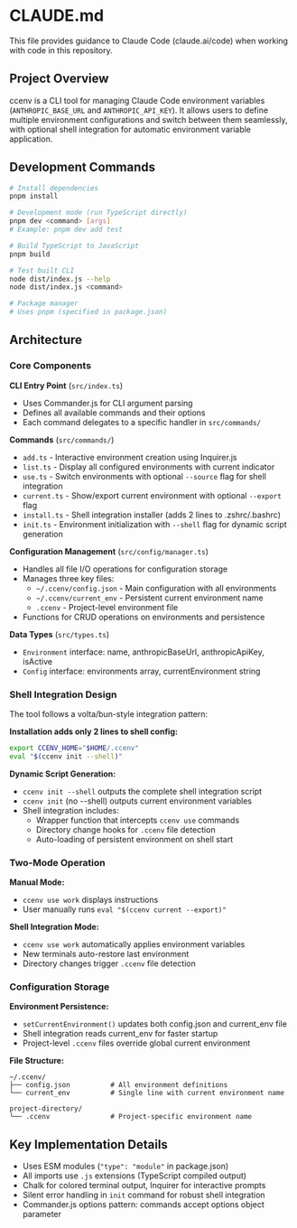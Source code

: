 # CLAUDE.md

This file provides guidance to Claude Code (claude.ai/code) when working with code in this repository.

## Project Overview

ccenv is a CLI tool for managing Claude Code environment variables (`ANTHROPIC_BASE_URL` and `ANTHROPIC_API_KEY`). It allows users to define multiple environment configurations and switch between them seamlessly, with optional shell integration for automatic environment variable application.

## Development Commands

```bash
# Install dependencies
pnpm install

# Development mode (run TypeScript directly)
pnpm dev <command> [args]
# Example: pnpm dev add test

# Build TypeScript to JavaScript
pnpm build

# Test built CLI
node dist/index.js --help
node dist/index.js <command>

# Package manager
# Uses pnpm (specified in package.json)
```

## Architecture

### Core Components

**CLI Entry Point** (`src/index.ts`)
- Uses Commander.js for CLI argument parsing
- Defines all available commands and their options
- Each command delegates to a specific handler in `src/commands/`

**Commands** (`src/commands/`)
- `add.ts` - Interactive environment creation using Inquirer.js
- `list.ts` - Display all configured environments with current indicator
- `use.ts` - Switch environments with optional `--source` flag for shell integration
- `current.ts` - Show/export current environment with optional `--export` flag
- `install.ts` - Shell integration installer (adds 2 lines to .zshrc/.bashrc)
- `init.ts` - Environment initialization with `--shell` flag for dynamic script generation

**Configuration Management** (`src/config/manager.ts`)
- Handles all file I/O operations for configuration storage
- Manages three key files:
  - `~/.ccenv/config.json` - Main configuration with all environments
  - `~/.ccenv/current_env` - Persistent current environment name
  - `.ccenv` - Project-level environment file
- Functions for CRUD operations on environments and persistence

**Data Types** (`src/types.ts`)
- `Environment` interface: name, anthropicBaseUrl, anthropicApiKey, isActive
- `Config` interface: environments array, currentEnvironment string

### Shell Integration Design

The tool follows a volta/bun-style integration pattern:

**Installation adds only 2 lines to shell config:**
```bash
export CCENV_HOME="$HOME/.ccenv"
eval "$(ccenv init --shell)"
```

**Dynamic Script Generation:**
- `ccenv init --shell` outputs the complete shell integration script
- `ccenv init` (no --shell) outputs current environment variables
- Shell integration includes:
  - Wrapper function that intercepts `ccenv use` commands
  - Directory change hooks for `.ccenv` file detection
  - Auto-loading of persistent environment on shell start

### Two-Mode Operation

**Manual Mode:**
- `ccenv use work` displays instructions
- User manually runs `eval "$(ccenv current --export)"`

**Shell Integration Mode:**
- `ccenv use work` automatically applies environment variables
- New terminals auto-restore last environment
- Directory changes trigger `.ccenv` file detection

### Configuration Storage

**Environment Persistence:**
- `setCurrentEnvironment()` updates both config.json and current_env file
- Shell integration reads current_env for faster startup
- Project-level `.ccenv` files override global current environment

**File Structure:**
```
~/.ccenv/
├── config.json          # All environment definitions
└── current_env          # Single line with current environment name

project-directory/
└── .ccenv               # Project-specific environment name
```

## Key Implementation Details

- Uses ESM modules (`"type": "module"` in package.json)
- All imports use `.js` extensions (TypeScript compiled output)
- Chalk for colored terminal output, Inquirer for interactive prompts
- Silent error handling in `init` command for robust shell integration
- Commander.js options pattern: commands accept options object parameter
